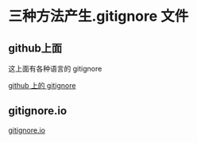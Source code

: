 # 三种方法产生.gitignore 文件

## github上面

这上面有各种语言的 gitignore

[github 上的 gitignore](https://github.com/github/gitignore)

## gitignore.io

[gitignore.io](https://www.toptal.com/developers/gitignore) 